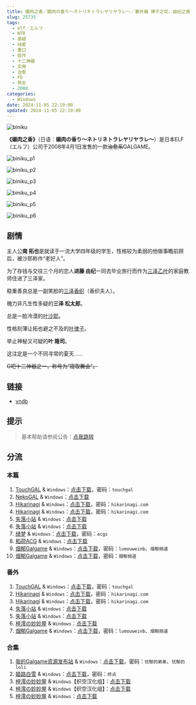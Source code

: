 ```yaml
---
title: 媚肉之香／媚肉の香り～ネトリネトラレヤリヤラレ～／番外编 律子之叹，由纪之香 律子の溜息・由紀の香り 外传
slug: 25735
tags:
  - élf／エルフ
  - NTR
  - 悬疑
  - 纯爱
  - 重口
  - 拔作
  - 十二神器
  - 实用
  - 治愈
  - FD
  - 熟女
  - 2008
categories:
  - Windows
date: 2024-11-05 22:19:00
updated: 2024-11-05 22:19:00
---
```


![biniku](https://static.saop.cc/vns/img/biniku.webp)

**《媚肉之香》**（日语：**媚肉の香り～ネトリネトラレヤリヤラレ～**）是日本ELF（エルフ）公司于2008年4月1日发售的一款~~治愈系~~GALGAME。

<!-- more -->

![biniku_p1](https://static.saop.cc/vns/img/biniku_p1.webp)

![biniku_p2](https://static.saop.cc/vns/img/biniku_p2.webp)

![biniku_p3](https://static.saop.cc/vns/img/biniku_p3.webp)

![biniku_p4](https://static.saop.cc/vns/img/biniku_p4.webp)

![biniku_p5](https://static.saop.cc/vns/img/biniku_p5.webp)

![biniku_p6](https://static.saop.cc/vns/img/biniku_p6.webp)

## 剧情

主人公**南 拓也**是就读于一流大学四年级的学生，性格较为柔弱的他做事瞻前顾后，被沙耶称作“老好人”。

为了存钱与交往三个月的恋人**进藤 由纪**一同去毕业旅行而作为[三泽乙叶](https://zh.moegirl.org.cn/三泽乙叶)的家庭教师住进了三泽家。

稳重善良总是一副笑脸的[三泽香织](https://zh.moegirl.org.cn/三泽香织)（香织夫人）。

魄力非凡生性多疑的**三泽 松太郎**。

总是一脸冷漠的[叶沙耶](https://zh.moegirl.org.cn/叶沙耶)。

性格刻薄让拓也避之不及的[叶律子](https://zh.moegirl.org.cn/叶律子)。

举止神秘又可疑的**叶 隆司**。

这注定是一个不同寻常的夏天……

~~G吧十二神器之一，称号为“寝取舞会”。~~

## 链接

- [vndb](https://vndb.org/v470)

## 提示

> 基本帮助请参阅公告：[点我跳转](/)

## 分流

### 本篇

1. [TouchGAL](https://www.touchgal.io/) & `Windows`：[点击下载](https://pan.touchgal.net/s/rrLsy)，密码：`touchgal`
2. [NekoGAL](https://www.nekogal.com/) & `Windows`：[点击下载](https://pan.nekogal.top/s/LGeTk)
3. [Hikarinagi](https://www.hikarinagi.com/) & `Windows`：[点击下载](https://pan.himoe.uk/s/YM9TJ)，密码：`hikarinagi.com`
4. [Hikarinagi](https://www.hikarinagi.com/) & `Windows`：[点击下载](https://pan.himoe.uk/s/lY07C5)，密码：`hikarinagi.com`
5. [失落小站](https://www.shinnku.com/) & `Windows`：[点击下载](https://www.shinnku.com/api/download/0/win/%E5%AA%9A%E8%82%89%E4%B9%8B%E9%A6%99v1.2.7z)
6. [失落小站](https://www.shinnku.com/) & `Windows`：[点击下载](https://www.shinnku.com/api/download/zd/0001-0500/[080328][%E3%82%A8%E3%83%AB%E3%83%95]%20%E5%AA%9A%E8%82%89%E3%81%AE%E9%A6%99%E3%82%8A%EF%BD%9E%E3%83%8D%E3%83%88%E3%83%AA%E3%83%8D%E3%83%88%E3%83%A9%E3%83%AC%E3%83%A4%E3%83%AA%E3%83%A4%E3%83%A9%E3%83%AC%EF%BD%9E.rar)
7. [绮梦](https://acgs.one/) & `Windows`：[点击下载](https://game.acgs.one/game/17.html)，密码：`acgs`
8. [稻荷ACG](https://amoebi.com/) & `Windows`：[点击下载](https://xpa.zrflie.pw/PC/%E5%AA%9A%E8%82%89%E4%B9%8B%E9%A6%99.zip)
9. [烟郁Galgame](https://yanyugal.top/) & `Windows`：[点击下载](https://yanyugal.top/d/disk1/%E5%B0%8F%E5%B0%8F%E7%9A%84%E5%88%86%E4%BA%AB%EF%BC%88PC%EF%BC%86%E5%AE%89%E5%8D%93%EF%BC%89/PC/galgame/%5B%E6%B1%89%E5%8C%96%5D%E5%AA%9A%E8%82%89%E4%B9%8B%E9%A6%99.7z)，密码：`lumouweinb`、`烟郁频道`
10. [烟郁Galgame](https://yanyugal.top/) & `Windows`：[点击下载](https://yanyugal.top/d/disk1/PC/%E5%8D%81%E4%BA%8C%E7%A5%9E%E5%99%A8/10.%E5%AF%9D%E5%8F%96%E8%88%9E%E4%BC%9A%E2%80%94%E5%AA%9A%E8%82%89%E4%B9%8B%E9%A6%99.rar)，密码：`烟郁频道`

### 番外

1. [TouchGAL](https://www.touchgal.io/) & `Windows`：[点击下载](https://pan.touchgal.net/s/1bd2UX)，密码：`touchgal`
2. [Hikarinagi](https://www.hikarinagi.com/) & `Windows`：[点击下载](https://pan.himoe.uk/s/ZWEfV)，密码：`hikarinagi.com`
3. [Hikarinagi](https://www.hikarinagi.com/) & `Windows`：[点击下载](https://pan.himoe.uk/s/kRgrI6)，密码：`hikarinagi.com`
4. [失落小站](https://www.shinnku.com/) & `Windows`：[点击下载](https://www.shinnku.com/api/download/0/win/%E5%AA%9A%E8%82%89%E4%B9%8B%E9%A6%99%E5%A4%96%E4%BC%A0.7z)
5. [失落小站](https://www.shinnku.com/) & `Windows`：[点击下载](https://www.shinnku.com/api/download/zd/0001-0500/[080627][%E3%82%A8%E3%83%AB%E3%83%95]%20%E5%AA%9A%E8%82%89%E3%81%AE%E9%A6%99%E3%82%8A%20%E7%95%AA%E5%A4%96%E7%B7%A8%E3%80%8C%E5%BE%8B%E5%AD%90%E3%81%AE%E6%BA%9C%E6%81%AF%20%E7%94%B1%E7%B4%80%E3%81%AE%E9%A6%99%E3%82%8A%E3%80%8D.rar)
6. [梓澪の妙妙屋](https://zi0.cc/) & `Windows`：[点击下载](https://zi0.cc/d/%60%E3%80%90%E5%90%88%E9%9B%86%E7%B3%BB%E5%88%97%E3%80%91/%E3%80%90PC%2B%E9%83%A8%E5%88%86KR%20ONS%E3%80%9112%E7%A5%9E%E9%AD%94%E5%99%A8/12%E7%A5%9E%E5%99%A8/%E5%AA%9A%E8%82%89%E4%B9%8B%E9%A6%99%20%E7%95%AA%E5%A4%96%E7%AF%87.zip?sign=RoT0tCR9X3_1lyY2n3TgyNn-XNt7l2-GAGsnpnyz_To=:0)
7. [烟郁Galgame](https://yanyugal.top/) & `Windows`：[点击下载](https://yanyugal.top/d/disk1/%E5%B0%8F%E5%B0%8F%E7%9A%84%E5%88%86%E4%BA%AB%EF%BC%88PC%EF%BC%86%E5%AE%89%E5%8D%93%EF%BC%89/PC/galgame/%5B%E6%B1%89%E5%8C%96%5D%E5%AA%9A%E8%82%89%E4%B9%8B%E9%A6%99%E7%95%AA%E5%A4%96.7z)，密码：`lumouweinb`、`烟郁频道`

### 合集

1. [我的Galgame资源发布站](https://www.ttloli.com/) & `Windows`：[点击下载](https://www.ttloli.com/meirouzhixiangfanwaipian.html)，密码：`忧郁的弟弟`、`忧郁的loli`
2. [姬路白雪](https://pan.jlbx.xyz/) & `Windows`：[点击下载](https://pan.jlbx.xyz/?s=%E5%AA%9A%E8%82%89%E4%B9%8B%E9%A6%99)，密码：`终点`
3. [梓澪の妙妙屋](https://zi0.cc/) & `Windows`【织空汉化组】：[点击下载](https://zi0.cc/d/%60%E3%80%90%E5%90%88%E9%9B%86%E7%B3%BB%E5%88%97%E3%80%91/%E5%8D%97%2BGalGame%E6%B1%89%E5%8C%96%E5%8C%BA%E5%85%A8%E5%8C%BA%E8%B5%84%E6%BA%90%E5%A4%87%E4%BB%BD/1/08/%5BELF%5D%20%E5%AA%9A%E8%82%89%E3%81%AE%E9%A6%99%E3%82%8A%20%E5%AA%9A%E8%82%89%E4%B9%8B%E9%A6%99%20%E6%9C%AC%E4%BD%93%2B%E7%95%AA%E5%A4%96%E6%B1%89%E5%8C%96%E7%89%88%5B%E7%BB%87%E7%A9%BA%E6%B1%89%E5%8C%96%E7%BB%84%5D.zip?sign=x9QDsCLq9ucyHJ5nn3rdbnUK_rd4EWOSULmTLr7itvE=:0)
4. [梓澪の妙妙屋](https://zi0.cc/) & `Windows`【织空汉化组】：[点击下载](https://zi0.cc/d/%60%E3%80%90%E5%90%88%E9%9B%86%E7%B3%BB%E5%88%97%E3%80%91/%E5%8D%97%2BGalGame%E6%B1%89%E5%8C%96%E5%8C%BA%E5%85%A8%E5%8C%BA%E8%B5%84%E6%BA%90%E5%A4%87%E4%BB%BD/1/08/%5BELF%5D%E5%AA%9A%E8%82%89%E3%81%AE%E9%A6%99%E3%82%8A%E5%AA%9A%E8%82%89%E4%B9%8B%E9%A6%99%20%2B%20%E7%95%AA%E5%A4%96%E7%AF%87%20%E6%B1%89%E5%8C%96%E7%A1%AC%E7%9B%98%E7%89%88%20%5B%E7%BB%87%E7%A9%BA%E6%B1%89%E5%8C%96%E7%BB%84.zip?sign=w2jSqyJbUv-PJWgzZY1x1fMlQIlw8h09X4KeF9YKlb0=:0)
5. [梓澪の妙妙屋](https://zi0.cc/) & `Windows`：[点击下载](https://zi0.cc/d/%2C%E3%80%90ADV-%E5%86%92%E9%99%A9%E6%B8%B8%E6%88%8F%E3%80%91/%E3%80%90PC%E3%80%91%E5%AA%9A%E8%82%89%E4%B9%8B%E9%A6%99/%E5%AA%9A%E8%82%89%E4%B9%8B%E9%A6%99%EF%BC%9A%E6%9C%AC%E7%AF%87%2B%E7%95%AA%E5%A4%96-%E7%94%B1%E7%BA%AA%E4%B9%8B%E9%A6%99%20%E6%B1%89%E5%8C%96%E7%89%88%2B%E5%AD%98%E6%A1%A3%2B%E6%94%BB%E7%95%A5%2B%E5%85%A8CG.7z?sign=aj2OZuG_vwXpAOThZiKS9vhfP3kbnjJr5Ag-g4r2K7M=:0)
